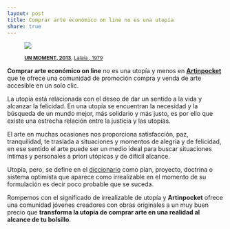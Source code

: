 ```yaml
---
layout: post
title: Comprar arte económico on line no es una utopía
share: true
---
```


<figure class="text-center">
	<img src="http://www.artinpocket.cat/users_images/288.jpg?1399964507">
	<figcaption>
		<p><small><strong><a href="http://www.artinpocket.cat/work_home.php?$artist_code=257&$work_code=288">UN MOMENT, 2013</a></strong>, <a href="http://www.artinpocket.cat/artist_home.php?$artist_code=257">Lalaia , 1979</a></small></p>
	</figcaption>
</figure>

**Comprar arte económico on line** no es una utopía y menos en **[Artinpocket](http://www.artinpocket.cat/)** que te ofrece una comunidad de promoción compra y venda de arte accesible en un solo clic. 

La utopía está relacionada con el deseo de dar un sentido a la vida y alcanzar la felicidad. En una  utopía se encuentran la necesidad y la búsqueda de un mundo mejor, más solidario y más justo, es por ello que existe una estrecha relación entre la justicia y las utopías.

El arte en muchas ocasiones nos proporciona satisfacción, paz, tranquilidad, te traslada a situaciones y momentos de alegría y de felicidad, en ese sentido el arte puede ser un medio ideal para buscar situaciones íntimas y personales a priori utópicas y de difícil alcance. 

Utopía, pero, se define en el [diccionario](http://lema.rae.es/drae/?val=utop%C3%ADa+) como plan, proyecto, doctrina o sistema optimista que aparece como irrealizable en el momento de su formulación es decir poco probable que se suceda. 

Rompemos con el significado de irrealizable de utopía y **Artinpocket** ofrece una comunidad jóvenes creadores con obras originales a un muy buen precio que **transforma la utopía de comprar arte en una realidad al alcance de tu bolsillo**.
